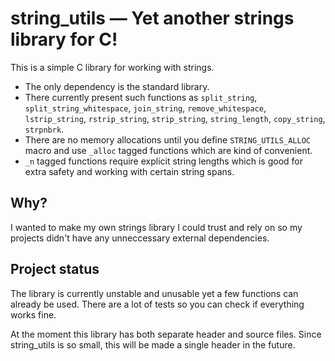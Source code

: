 # string_utils — Yet another strings library for C!

This is a simple C library for working with strings.

- The only dependency is the standard library.
- There currently present such functions as
  `split_string`, `split_string_whitespace`, `join_string`,
  `remove_whitespace`, `lstrip_string`, `rstrip_string`, `strip_string`,
  `string_length`, `copy_string`, `strpnbrk`.
- There are no memory allocations until you define `STRING_UTILS_ALLOC` macro
  and use `_alloc` tagged functions which are kind of convenient.
- `_n` tagged functions require explicit string lengths which is good for
  extra safety and working with certain string spans.

## Why?

I wanted to make my own strings library I could trust and rely on so my
projects didn't have any unneccessary external dependencies.

## Project status

The library is currently unstable and unusable yet a few functions can already
be used. There are a lot of tests so you can check if everything works fine.

At the moment this library has both separate header and source files. Since
string_utils is so small, this will be made a single header in the future.
